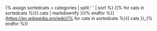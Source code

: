 {% assign sortedcats = categories | split:' ' | sort %}
[{% for cats in sortedcats %}{{ cats | markdownify }}{% endfor %}](https://en.wikipedia.org/wiki/{% for cats in sortedcats %}{{ cats }}_{% endfor %})
